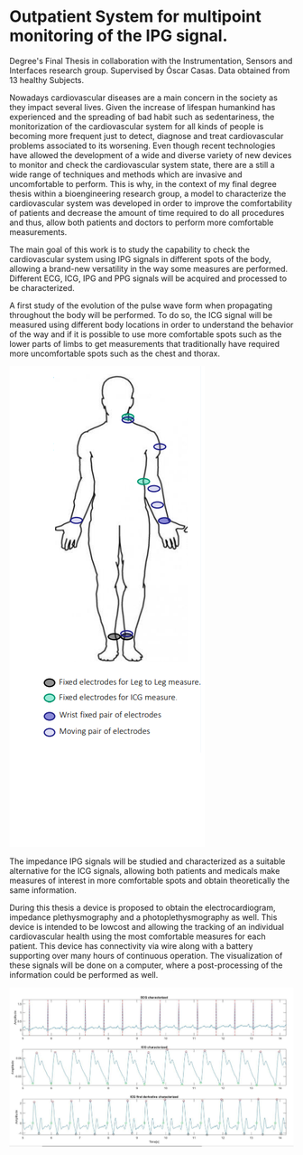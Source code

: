 # Outpatient System for multipoint monitoring of the IPG signal.

Degree's Final Thesis in collaboration with the Instrumentation, Sensors and Interfaces research group. Supervised by Óscar Casas. Data obtained from 13 healthy Subjects. 

Nowadays cardiovascular diseases are a main concern in the society as they impact several lives. Given the increase of lifespan humankind has experienced and the spreading of bad habit such as sedentariness, the monitorization of the cardiovascular system for all kinds of people is becoming more frequent just to detect, diagnose and treat cardiovascular problems associated to its worsening. Even though recent technologies have allowed the development of a wide and diverse variety of new devices to monitor and check the cardiovascular system state, there are a still a wide range of techniques and methods which are invasive and uncomfortable to perform. This is why, in the context of my final degree thesis within a bioengineering research group, a model to characterize the cardiovascular system was developed in order to improve the comfortability of patients and decrease the amount of time required to do all procedures and thus, allow both patients and doctors to perform more comfortable measurements.

The main goal of this work is to study the capability to check the cardiovascular system using IPG signals in different spots of the body, allowing a brand-new versatility in the way some measures are performed. Different ECG, ICG, IPG and PPG signals will be acquired and processed to be characterized. 

A first study of the evolution of the pulse wave form when propagating throughout the body will be performed. To do so, the ICG signal will be measured using different body locations in order to understand the behavior of the way and if it is possible to use more comfortable spots such as the lower parts of limbs to get measurements that traditionally have required more uncomfortable spots such as the chest and thorax. 


![MeasurementLocation](Images/MeasurementLocations.png)

The impedance IPG signals will be studied and characterized as a suitable alternative for the ICG signals, allowing both patients and medicals make measures of interest in more comfortable spots and obtain theoretically the same information. 

During this thesis a device is proposed to obtain the electrocardiogram, impedance plethysmography and a photoplethysmography as well. This device is intended to be lowcost and allowing the tracking of an individual cardiovascular health using the most comfortable measures for each patient. This device has connectivity via wire along with a battery supporting over many hours of continuous operation. The visualization of these signals will be done on a computer, where a post-processing of the information could be
performed as well.



![MeasurementLocation](Images/signals.png)
